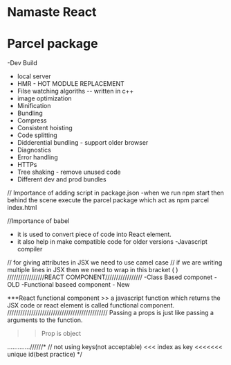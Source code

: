# Namaste React

 # Parcel package

 -Dev Build
 - local server
 - HMR - HOT MODULE REPLACEMENT
 - Filse watching algoriths -- written in c++
 - image optimization
 - Minification
 - Bundling
 - Compress
 - Consistent hoisting
 - Code splitting
 - Didderential bundling - support older browser
 - Diagnostics
 - Error handling
 - HTTPs
 - Tree shaking - remove unused code
 - Different dev and prod bundles

 // Importance of adding script in package.json
 -when we run npm start then behind the scene execute the parcel package which act as npm parcel index.html

 //Importance of babel
 - it is used to convert piece of code into React element.
 - it also help in make compatible code for older versions
 -Javascript compiler

 // for giving attributes in JSX we need to use camel case
 // if we are writing multiple lines in JSX then we need to wrap in this bracket ( )
 /////////////////REACT COMPONENT/////////////////
 -Class Based componet -OLD
 -Functional baseed component - New

 ***React functional component >> a javascript function which returns the JSX code or react element is called functional component.
 //////////////////////////////////////////////
 Passing a props is just like passing a arguments to the function.
 >>Prop is object


 .............//////*  // not using keys(not acceptable) <<< index as key <<<<<<< unique id(best practice) */